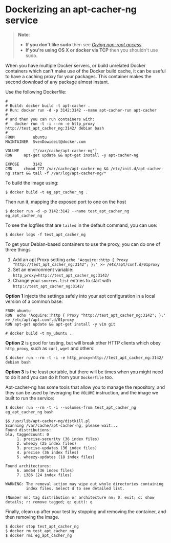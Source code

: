 <!--[metadata]>
+++
title = "Dockerizing an apt-cacher-ng service"
description = "Installing and running an apt-cacher-ng service"
keywords = ["docker, example, package installation, networking, debian,  ubuntu"]
[menu.main]
parent = "smn_applied"
+++
<![end-metadata]-->

# Dockerizing an apt-cacher-ng service

> **Note**: 
> - **If you don't like sudo** then see [*Giving non-root
>   access*](/installation/binaries/#giving-non-root-access).
> - **If you're using OS X or docker via TCP** then you shouldn't use
>   sudo.

When you have multiple Docker servers, or build unrelated Docker
containers which can't make use of the Docker build cache, it can be
useful to have a caching proxy for your packages. This container makes
the second download of any package almost instant.

Use the following Dockerfile:

    #
    # Build: docker build -t apt-cacher .
    # Run: docker run -d -p 3142:3142 --name apt-cacher-run apt-cacher
    #
    # and then you can run containers with:
    #   docker run -t -i --rm -e http_proxy http://test_apt_cacher_ng:3142/ debian bash
    #
    FROM        ubuntu
    MAINTAINER  SvenDowideit@docker.com

    VOLUME      ["/var/cache/apt-cacher-ng"]
    RUN     apt-get update && apt-get install -y apt-cacher-ng

    EXPOSE      3142
    CMD     chmod 777 /var/cache/apt-cacher-ng && /etc/init.d/apt-cacher-ng start && tail -f /var/log/apt-cacher-ng/*

To build the image using:

    $ docker build -t eg_apt_cacher_ng .

Then run it, mapping the exposed port to one on the host

    $ docker run -d -p 3142:3142 --name test_apt_cacher_ng eg_apt_cacher_ng

To see the logfiles that are `tailed` in the default command, you can
use:

    $ docker logs -f test_apt_cacher_ng

To get your Debian-based containers to use the proxy, you can do one of
three things

1. Add an apt Proxy setting
   `echo 'Acquire::http { Proxy "http://test_apt_cacher_ng:3142"; };' >> /etc/apt/conf.d/01proxy`
2. Set an environment variable:
   `http_proxy=http://test_apt_cacher_ng:3142/`
3. Change your `sources.list` entries to start with
   `http://test_apt_cacher_ng:3142/`

**Option 1** injects the settings safely into your apt configuration in
a local version of a common base:

    FROM ubuntu
    RUN  echo 'Acquire::http { Proxy "http://test_apt_cacher_ng:3142"; };' >> /etc/apt/apt.conf.d/01proxy
    RUN apt-get update && apt-get install -y vim git

    # docker build -t my_ubuntu .

**Option 2** is good for testing, but will break other HTTP clients
which obey `http_proxy`, such as `curl`, `wget` and others:

    $ docker run --rm -t -i -e http_proxy=http://test_apt_cacher_ng:3142/ debian bash

**Option 3** is the least portable, but there will be times when you
might need to do it and you can do it from your `Dockerfile`
too.

Apt-cacher-ng has some tools that allow you to manage the repository,
and they can be used by leveraging the `VOLUME`
instruction, and the image we built to run the service:

    $ docker run --rm -t -i --volumes-from test_apt_cacher_ng eg_apt_cacher_ng bash

    $$ /usr/lib/apt-cacher-ng/distkill.pl
    Scanning /var/cache/apt-cacher-ng, please wait...
    Found distributions:
    bla, taggedcount: 0
         1. precise-security (36 index files)
         2. wheezy (25 index files)
         3. precise-updates (36 index files)
         4. precise (36 index files)
         5. wheezy-updates (18 index files)

    Found architectures:
         6. amd64 (36 index files)
         7. i386 (24 index files)

    WARNING: The removal action may wipe out whole directories containing
             index files. Select d to see detailed list.

    (Number nn: tag distribution or architecture nn; 0: exit; d: show details; r: remove tagged; q: quit): q

Finally, clean up after your test by stopping and removing the
container, and then removing the image.

    $ docker stop test_apt_cacher_ng
    $ docker rm test_apt_cacher_ng
    $ docker rmi eg_apt_cacher_ng
